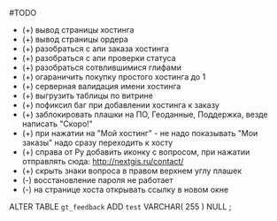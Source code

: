 #TODO

- (+) вывод страницы хостинга 
- (+) вывод страницы ордера
- (+) разобраться с апи заказа хостинга
- (+) разобраться с апи проверки статуса
- (+) разобраться сотвлившимися глифами
- (+) огараничить покупку простого хостинга до 1 
- (+) серверная валидация имени хостинга
- (+) выгрузить таблицы по витрине
- (+) пофиксил баг при добавлении хостинга к заказу
- (+) заблокировать плашки на ПО, Геоданные, Поддержка, везде написать "Скоро!"
- (+) при нажатии на "Мой хостинг" - не надо показывать "Мои заказы" надо сразу переходить к хосту
- (+) справа от Ру добавить иконку с вопросом, при нажатии отправлять сюда: http://nextgis.ru/contact/
- (+) скрыть знаки вопроса в правом верхнем углу плашек
- (-) восстановление пароля не работает
- (-) на странице хоста открывать ссылку в новом окне


ALTER TABLE  `gt_feedback` ADD  `test` VARCHAR( 255 ) NULL ;
